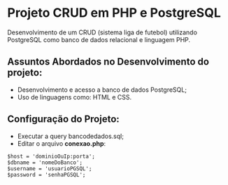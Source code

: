 # Projeto CRUD em PHP e PostgreSQL

Desenvolvimento de um CRUD (sistema liga de futebol) utilizando PostgreSQL como banco de dados relacional e linguagem PHP.

## Assuntos Abordados no Desenvolvimento do projeto:

- Desenvolvimento e acesso a banco de dados PostgreSQL;
- Uso de linguagens como: HTML e CSS.

## Configuração do Projeto:

- Executar a query bancodedados.sql;
- Editar o arquivo **conexao.php**:

```
$host = 'dominioOuIp:porta';
$dbname = 'nomeDoBanco';
$username = 'usuarioPGSQL';
$password = 'senhaPGSQL';

```
